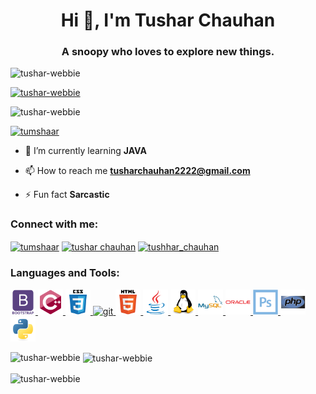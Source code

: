 <h1 align="center">Hi 👋, I'm Tushar Chauhan</h1>
<h3 align="center">A snoopy who loves to explore new things.</h3>

<p align="left"> <img src="https://komarev.com/ghpvc/?username=tushar-webbie&label=Profile%20views&color=0e75b6&style=flat" alt="tushar-webbie" /> </p>

<p align="left"> <a href="https://github.com/ryo-ma/github-profile-trophy"><img src="https://github-profile-trophy.vercel.app/?username=tushar-webbie" alt="tushar-webbie" /></a> </p>
<img src="https://user-images.githubusercontent.com/82540806/146808187-be7d4dac-9c19-47f5-9fe8-eecd6de92e4e.gif" alt="tushar-webbie" width = "200" height= "150" /></a>

<p align="left"> <a href="https://twitter.com/tumshaar" target="blank"><img src="https://img.shields.io/twitter/follow/tumshaar?logo=twitter&style=for-the-badge" alt="tumshaar" /></a>

- 🌱 I’m currently learning **JAVA**

- 📫 How to reach me **tusharchauhan2222@gmail.com**

- ⚡ Fun fact **Sarcastic**

<h3 align="left">Connect with me:</h3>
<p align="left">
<a href="https://twitter.com/tumshaar" target="blank"><img align="center" src="https://raw.githubusercontent.com/rahuldkjain/github-profile-readme-generator/master/src/images/icons/Social/twitter.svg" alt="tumshaar" height="30" width="40" /></a>
<a href="https://www.linkedin.com/in/tushar-chauhan-669476200/" target="blank"><img align="center" src="https://raw.githubusercontent.com/rahuldkjain/github-profile-readme-generator/master/src/images/icons/Social/linked-in-alt.svg" alt="tushar chauhan" height="30" width="40" /></a>
<a href="https://instagram.com/tushhar_chauhan" target="blank"><img align="center" src="https://raw.githubusercontent.com/rahuldkjain/github-profile-readme-generator/master/src/images/icons/Social/instagram.svg" alt="tushhar_chauhan" height="30" width="40" /></a>
</p>

<h3 align="left">Languages and Tools:</h3>
<p align="left"> <a href="https://getbootstrap.com" target="_blank" rel="noreferrer"> <img src="https://raw.githubusercontent.com/devicons/devicon/master/icons/bootstrap/bootstrap-plain-wordmark.svg" alt="bootstrap" width="40" height="40"/> </a> <a href="https://www.w3schools.com/cpp/" target="_blank" rel="noreferrer"> <img src="https://raw.githubusercontent.com/devicons/devicon/master/icons/cplusplus/cplusplus-original.svg" alt="cplusplus" width="40" height="40"/> </a> <a href="https://www.w3schools.com/css/" target="_blank" rel="noreferrer"> <img src="https://raw.githubusercontent.com/devicons/devicon/master/icons/css3/css3-original-wordmark.svg" alt="css3" width="40" height="40"/> </a> <a href="https://git-scm.com/" target="_blank" rel="noreferrer"> <img src="https://www.vectorlogo.zone/logos/git-scm/git-scm-icon.svg" alt="git" width="40" height="40"/> </a> <a href="https://www.w3.org/html/" target="_blank" rel="noreferrer"> <img src="https://raw.githubusercontent.com/devicons/devicon/master/icons/html5/html5-original-wordmark.svg" alt="html5" width="40" height="40"/> </a> <a href="https://www.java.com" target="_blank" rel="noreferrer"> <img src="https://raw.githubusercontent.com/devicons/devicon/master/icons/java/java-original.svg" alt="java" width="40" height="40"/> </a> <a href="https://www.linux.org/" target="_blank" rel="noreferrer"> <img src="https://raw.githubusercontent.com/devicons/devicon/master/icons/linux/linux-original.svg" alt="linux" width="40" height="40"/> </a> <a href="https://www.mysql.com/" target="_blank" rel="noreferrer"> <img src="https://raw.githubusercontent.com/devicons/devicon/master/icons/mysql/mysql-original-wordmark.svg" alt="mysql" width="40" height="40"/> </a> <a href="https://www.oracle.com/" target="_blank" rel="noreferrer"> <img src="https://raw.githubusercontent.com/devicons/devicon/master/icons/oracle/oracle-original.svg" alt="oracle" width="40" height="40"/> </a> <a href="https://www.photoshop.com/en" target="_blank" rel="noreferrer"> <img src="https://raw.githubusercontent.com/devicons/devicon/master/icons/photoshop/photoshop-line.svg" alt="photoshop" width="40" height="40"/> </a> <a href="https://www.php.net" target="_blank" rel="noreferrer"> <img src="https://raw.githubusercontent.com/devicons/devicon/master/icons/php/php-original.svg" alt="php" width="40" height="40"/> </a> <a href="https://www.python.org" target="_blank" rel="noreferrer"> <img src="https://raw.githubusercontent.com/devicons/devicon/master/icons/python/python-original.svg" alt="python" width="40" height="40"/> </a> </p>

<p><img align="left" src="https://github-readme-stats.vercel.app/api/top-langs?username=tushar-webbie&show_icons=true&locale=en&layout=compact" alt="tushar-webbie" /></p>

<p>&nbsp;<img align="center" src="https://github-readme-stats.vercel.app/api?username=tushar-webbie&show_icons=true&locale=en" alt="tushar-webbie" /></p>

<p><img align="center" src="https://github-readme-streak-stats.herokuapp.com/?user=tushar-webbie&" alt="tushar-webbie" /></p>
